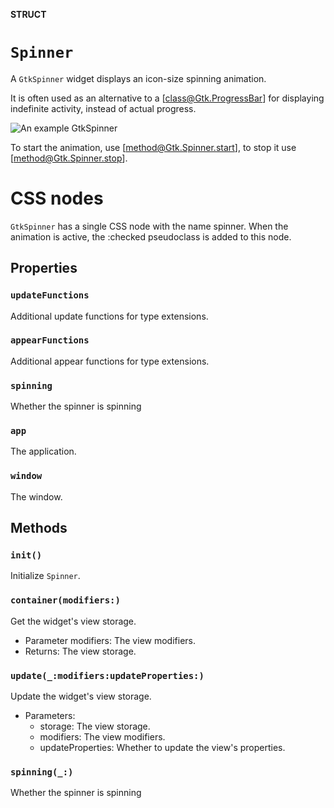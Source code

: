 **STRUCT**

# `Spinner`

A `GtkSpinner` widget displays an icon-size spinning animation.

It is often used as an alternative to a [class@Gtk.ProgressBar]
for displaying indefinite activity, instead of actual progress.

![An example GtkSpinner](spinner.png)

To start the animation, use [method@Gtk.Spinner.start], to stop it
use [method@Gtk.Spinner.stop].

# CSS nodes

`GtkSpinner` has a single CSS node with the name spinner.
When the animation is active, the :checked pseudoclass is
added to this node.

## Properties
### `updateFunctions`

Additional update functions for type extensions.

### `appearFunctions`

Additional appear functions for type extensions.

### `spinning`

Whether the spinner is spinning

### `app`

The application.

### `window`

The window.

## Methods
### `init()`

Initialize `Spinner`.

### `container(modifiers:)`

Get the widget's view storage.
- Parameter modifiers: The view modifiers.
- Returns: The view storage.

### `update(_:modifiers:updateProperties:)`

Update the widget's view storage.
- Parameters:
    - storage: The view storage.
    - modifiers: The view modifiers.
    - updateProperties: Whether to update the view's properties.

### `spinning(_:)`

Whether the spinner is spinning
